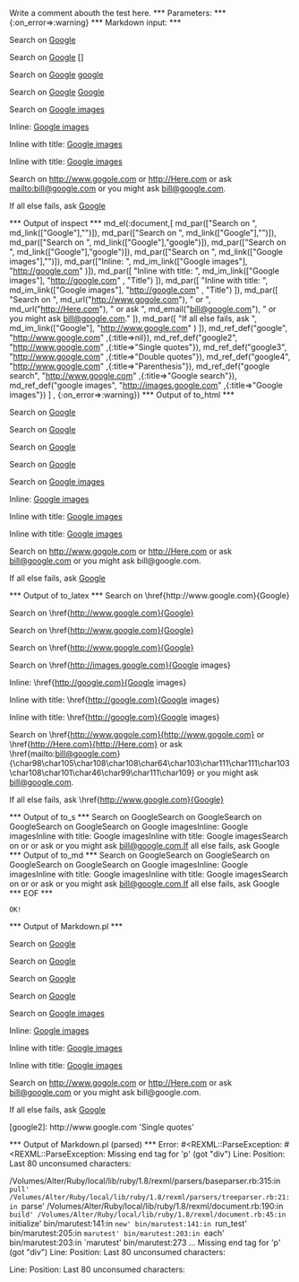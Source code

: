 Write a comment abouth the test here.
*** Parameters: ***
{:on_error=>:warning}
*** Markdown input: ***

Search on [Google][]

Search on [Google] []

Search on [Google] [google]

Search on [Google] [Google]

Search on [Google images][]

Inline: [Google images](http://google.com)

Inline with title: [Google images](http://google.com "Title")

Inline with title: [Google images]( http://google.com  "Title" )


Search on <http://www.gogole.com> or <http://Here.com> or ask <mailto:bill@google.com>
or you might ask bill@google.com.

If all else fails, ask [Google](http://www.google.com)
	
[google]: http://www.google.com

[google2]: http://www.google.com 'Single quotes'

[google3]: http://www.google.com "Double quotes"

[google4]: http://www.google.com (Parenthesis)

[Google Search]: 
 http://www.google.com "Google search"

[Google Images]: 
 http://images.google.com  (Google images)
*** Output of inspect ***
md_el(:document,[
	md_par(["Search on ", md_link(["Google"],"")]),
	 md_par(["Search on ", md_link(["Google"],"")]),
	 md_par(["Search on ", md_link(["Google"],"google")]),
	 md_par(["Search on ", md_link(["Google"],"google")]),
	 md_par(["Search on ", md_link(["Google images"],"")]),
	 md_par(["Inline: ", md_im_link(["Google images"], "http://google.com" )]),
	 md_par([
		"Inline with title: ",
		 md_im_link(["Google images"], "http://google.com" , "Title")
	]),
	 md_par([
		"Inline with title: ",
		 md_im_link(["Google images"], "http://google.com" , "Title")
	]),
	 md_par([
		"Search on ",
		 md_url("http://www.gogole.com"),
		 " or ",
		 md_url("http://Here.com"),
		 " or ask ",
		 md_email("bill@google.com"),
		 " or you might ask bill@google.com."
	]),
	 md_par([
		"If all else fails, ask ",
		 md_im_link(["Google"], "http://www.google.com" )
	]),
	 md_ref_def("google", "http://www.google.com" ,{:title=>nil}),
	 md_ref_def("google2", "http://www.google.com" ,{:title=>"Single quotes"}),
	 md_ref_def("google3", "http://www.google.com" ,{:title=>"Double quotes"}),
	 md_ref_def("google4", "http://www.google.com" ,{:title=>"Parenthesis"}),
	 md_ref_def("google search", "http://www.google.com" ,{:title=>"Google search"}),
	 md_ref_def("google images", "http://images.google.com" ,{:title=>"Google images"})
] , {:on_error=>:warning})
*** Output of to_html ***
<p>Search on <a href='http://www.google.com'>Google</a
    ></p
    ><p>Search on <a href='http://www.google.com'>Google</a
    ></p
    ><p>Search on <a href='http://www.google.com'>Google</a
    ></p
    ><p>Search on <a href='http://www.google.com'>Google</a
    ></p
    ><p>Search on <a href='http://images.google.com' title='Google images'>Google images</a
    ></p
    ><p>Inline: <a href='http://google.com'>Google images</a
    ></p
    ><p>Inline with title: <a href='http://google.com' title='Title'>Google images</a
    ></p
    ><p>Inline with title: <a href='http://google.com' title='Title'>Google images</a
    ></p
    ><p>Search on <a href='http://www.gogole.com'>http://www.gogole.com</a
      > or <a href='http://Here.com'>http://Here.com</a
      > or ask <a href='mailto:bill@google.com'>&#098;&#105;&#108;&#108;&#064;&#103;&#111;&#111;&#103;&#108;&#101;&#046;&#099;&#111;&#109;</a
      > or you might ask bill@google.com.</p
    ><p>If all else fails, ask <a href='http://www.google.com'>Google</a
    ></p
  >
*** Output of to_latex ***
Search on \href{http://www.google.com}{Google}

Search on \href{http://www.google.com}{Google}

Search on \href{http://www.google.com}{Google}

Search on \href{http://www.google.com}{Google}

Search on \href{http://images.google.com}{Google images}

Inline: \href{http://google.com}{Google images}

Inline with title: \href{http://google.com}{Google images}

Inline with title: \href{http://google.com}{Google images}

Search on \href{http://www.gogole.com}{http://www.gogole.com} or \href{http://Here.com}{http://Here.com} or ask \href{mailto:bill@google.com}{\char98\char105\char108\char108\char64\char103\char111\char111\char103\char108\char101\char46\char99\char111\char109} or you might ask bill@google.com.

If all else fails, ask \href{http://www.google.com}{Google}


*** Output of to_s ***
Search on GoogleSearch on GoogleSearch on GoogleSearch on GoogleSearch on Google imagesInline: Google imagesInline with title: Google imagesInline with title: Google imagesSearch on  or  or ask  or you might ask bill@google.com.If all else fails, ask Google
*** Output of to_md ***
Search on GoogleSearch on GoogleSearch on GoogleSearch on GoogleSearch on Google imagesInline: Google imagesInline with title: Google imagesInline with title: Google imagesSearch on  or  or ask  or you might ask bill@google.com.If all else fails, ask Google
*** EOF ***



	OK!



*** Output of Markdown.pl ***
<p>Search on <a href="http://www.google.com">Google</a></p>

<p>Search on <a href="http://www.google.com">Google</a></p>

<p>Search on <a href="http://www.google.com">Google</a></p>

<p>Search on <a href="http://www.google.com">Google</a></p>

<p>Search on <a href="http://images.google.com" title="Google images">Google images</a></p>

<p>Inline: <a href="http://google.com">Google images</a></p>

<p>Inline with title: <a href="http://google.com" title="Title">Google images</a></p>

<p>Inline with title: <a href="http://google.com  "Title"">Google images</a></p>

<p>Search on <a href="http://www.gogole.com">http://www.gogole.com</a> or <a href="http://Here.com">http://Here.com</a> or ask <a href="&#x6D;&#x61;&#105;&#x6C;&#x74;&#111;:b&#105;&#108;&#x6C;&#64;&#x67;&#x6F;&#x6F;&#103;&#x6C;&#101;&#x2E;&#99;&#111;&#109;">b&#105;&#108;&#x6C;&#64;&#x67;&#x6F;&#x6F;&#103;&#x6C;&#101;&#x2E;&#99;&#111;&#109;</a>
or you might ask bill@google.com.</p>

<p>If all else fails, ask <a href="http://www.google.com">Google</a></p>

<p>[google2]: http://www.google.com 'Single quotes'</p>

*** Output of Markdown.pl (parsed) ***
Error: #<REXML::ParseException: #<REXML::ParseException: Missing end tag for 'p' (got "div")
Line: 
Position: 
Last 80 unconsumed characters:
>
/Volumes/Alter/Ruby/local/lib/ruby/1.8/rexml/parsers/baseparser.rb:315:in `pull'
/Volumes/Alter/Ruby/local/lib/ruby/1.8/rexml/parsers/treeparser.rb:21:in `parse'
/Volumes/Alter/Ruby/local/lib/ruby/1.8/rexml/document.rb:190:in `build'
/Volumes/Alter/Ruby/local/lib/ruby/1.8/rexml/document.rb:45:in `initialize'
bin/marutest:141:in `new'
bin/marutest:141:in `run_test'
bin/marutest:205:in `marutest'
bin/marutest:203:in `each'
bin/marutest:203:in `marutest'
bin/marutest:273
...
Missing end tag for 'p' (got "div")
Line: 
Position: 
Last 80 unconsumed characters:

Line: 
Position: 
Last 80 unconsumed characters:
>
